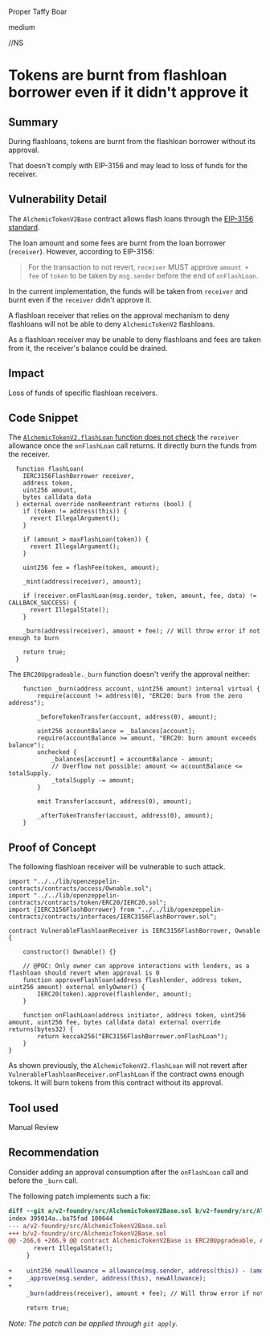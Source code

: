 Proper Taffy Boar

medium

//NS
# Tokens are burnt from flashloan borrower even if it didn't approve it

## Summary

During flashloans, tokens are burnt from the flashloan borrower without its approval.

That doesn't comply with EIP-3156 and may lead to loss of funds for the receiver.

## Vulnerability Detail

The `AlchemicTokenV2Base` contract allows flash loans through the [EIP-3156 standard](https://eips.ethereum.org/EIPS/eip-3156).

The loan amount and some fees are burnt from the loan borrower (`receiver`).
However, according to EIP-3156:
> For the transaction to not revert, `receiver` MUST approve `amount + fee` of `token` to be taken by `msg.sender` before the end of `onFlashLoan`.

In the current implementation, the funds will be taken from `receiver` and burnt even if the `receiver` didn't approve it.

A flashloan receiver that relies on the approval mechanism to deny flashloans will not
be able to deny `AlchemicTokenV2` flashloans.

As a flashloan receiver may be unable to deny flashloans and fees are taken from it, the receiver's balance could be drained.

## Impact

Loss of funds of specific flashloan receivers.

## Code Snippet

The [`AlchemicTokenV2.flashLoan` function does not check](https://github.com/sherlock-audit/2024-04-alchemix/blob/main/v2-foundry/src/AlchemicTokenV2Base.sol#L247-L272) the `receiver` allowance once the `onFlashLoan` call returns. It directly burn the funds from the receiver.

```solidity
  function flashLoan(
    IERC3156FlashBorrower receiver,
    address token,
    uint256 amount,
    bytes calldata data
  ) external override nonReentrant returns (bool) {
    if (token != address(this)) {
      revert IllegalArgument();
    }

    if (amount > maxFlashLoan(token)) {
      revert IllegalArgument();
    }

    uint256 fee = flashFee(token, amount);

    _mint(address(receiver), amount);

    if (receiver.onFlashLoan(msg.sender, token, amount, fee, data) != CALLBACK_SUCCESS) {
      revert IllegalState();
    }

    _burn(address(receiver), amount + fee); // Will throw error if not enough to burn

    return true;
  }
```

The `ERC20Upgradeable._burn` function doesn't verify the approval neither:
```solidity
    function _burn(address account, uint256 amount) internal virtual {
        require(account != address(0), "ERC20: burn from the zero address");

        _beforeTokenTransfer(account, address(0), amount);

        uint256 accountBalance = _balances[account];
        require(accountBalance >= amount, "ERC20: burn amount exceeds balance");
        unchecked {
            _balances[account] = accountBalance - amount;
            // Overflow not possible: amount <= accountBalance <= totalSupply.
            _totalSupply -= amount;
        }

        emit Transfer(account, address(0), amount);

        _afterTokenTransfer(account, address(0), amount);
    }
```


## Proof of Concept

The following flashloan receiver will be vulnerable to such attack.

```solidity
import "../../lib/openzeppelin-contracts/contracts/access/Ownable.sol";
import "../../lib/openzeppelin-contracts/contracts/token/ERC20/IERC20.sol";
import {IERC3156FlashBorrower} from "../../lib/openzeppelin-contracts/contracts/interfaces/IERC3156FlashBorrower.sol";

contract VulnerableFlashloanReceiver is IERC3156FlashBorrower, Ownable {

    constructor() Ownable() {}

    // @POC: Only owner can approve interactions with lenders, as a flashloan should revert when approval is 0
    function approveFlashloan(address flashlender, address token, uint256 amount) external onlyOwner() {
        IERC20(token).approve(flashlender, amount);
    }

    function onFlashLoan(address initiator, address token, uint256 amount, uint256 fee, bytes calldata data) external override returns(bytes32) {
        return keccak256("ERC3156FlashBorrower.onFlashLoan");
    }
}
```

As shown previously, the `AlchemicTokenV2.flashLoan` will not revert after `VulnerableFlashloanReceiver.onFlashLoan` if the contract owns enough tokens.
It will burn tokens from this contract without its approval.


## Tool used

Manual Review

## Recommendation

Consider adding an approval consumption after the `onFlashLoan` call and before the `_burn` call.

The following patch implements such a fix:

```diff
diff --git a/v2-foundry/src/AlchemicTokenV2Base.sol b/v2-foundry/src/AlchemicTokenV2Base.sol
index 395014a..ba75fad 100644
--- a/v2-foundry/src/AlchemicTokenV2Base.sol
+++ b/v2-foundry/src/AlchemicTokenV2Base.sol
@@ -266,6 +266,9 @@ contract AlchemicTokenV2Base is ERC20Upgradeable, AccessControlUpgradeable, IERC
       revert IllegalState();
     }
 
+    uint256 newAllowance = allowance(msg.sender, address(this)) - (amount + fee); // Will revert if not enough approval
+    _approve(msg.sender, address(this), newAllowance);
+
     _burn(address(receiver), amount + fee); // Will throw error if not enough to burn
 
     return true;
```

*Note: The patch can be applied through `git apply`.*
